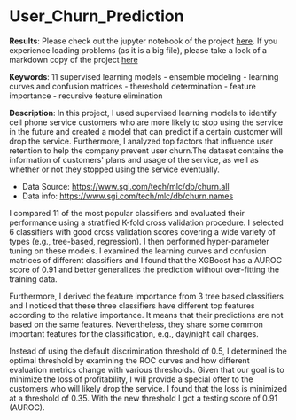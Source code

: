 # User_Churn_Prediction

**Results**:
Please check out the jupyter notebook of the project [here](https://github.com/yanxiali/User_Churn_Predictions/blob/master/User_Churn_Prediction.ipynb). If you experience loading problems (as it is a big file), please take a look of a markdown copy of the project [here](https://github.com/yanxiali/User_Churn_Predictions/blob/master/results/User_Churn_Prediction.md)

**Keywords**:
11 supervised learning models - ensemble modeling - learning curves and confusion matrices - thereshold determination - feature importance - recursive feature elimination

**Description**:
In this project, I used supervised learning models to identify cell phone service customers who are more likely to stop using the service in the future and created a model that can predict if a certain customer will drop the service. Furthermore, I analyzed top factors that influence user retention to help the company prevent user churn.The dataset contains the information of customers' plans and usage of the service, as well as whether or not they stopped using the service eventually. 
- Data Source: https://www.sgi.com/tech/mlc/db/churn.all  
- Data info: https://www.sgi.com/tech/mlc/db/churn.names

I compared 11 of the most popular classifiers and evaluated their performance using a stratified K-fold cross validation procedure. I selected 6 classifiers with good cross validation scores covering a wide variety of types (e.g., tree-based, regression). I then performed hyper-parameter tuning on these models. I examined the learning curves and confusion matrices of different classifiers and I found that the XGBoost has a AUROC score of 0.91 and better generalizes the prediction without over-fitting the training data. 

Furthermore, I derived the feature importance from 3 tree based classifiers and I noticed that these three classifiers have different top features according to the relative importance. It means that their predictions are not based on the same features. Nevertheless, they share some common important features for the classification, e.g., day/night call charges. 

Instead of using the default discrimination threshold of 0.5, I determined the optimal threshold by examining the ROC curves and how different evaluation metrics change with various thresholds. Given that our goal is to minimize the loss of profitability, I will provide a special offer to the customers who will likely drop the service. I found that the loss is minimized at a threshold of 0.35. With the new threshold I got a testing score of 0.91 (AUROC).
